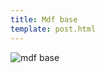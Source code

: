 ```yaml
---
title: Mdf base
template: post.html
---
```

![mdf base](https://s3.amazonaws.com/rewferguson.com/img/Laptop-Stand/IMG_0668.jpg)
